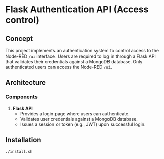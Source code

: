 # Flask Authentication API (Access control)

## Concept

This project implements an authentication system to control access to the Node-RED `/ui` interface. Users are required to log in through a Flask API that validates their credentials against a MongoDB database. Only authenticated users can access the Node-RED `/ui`.

## Architecture

### Components

1. **Flask API**  
   - Provides a login page where users can authenticate.  
   - Validates user credentials against a MongoDB database.  
   - Issues a session or token (e.g., JWT) upon successful login.  

## Installation

```bash
./install.sh
```
